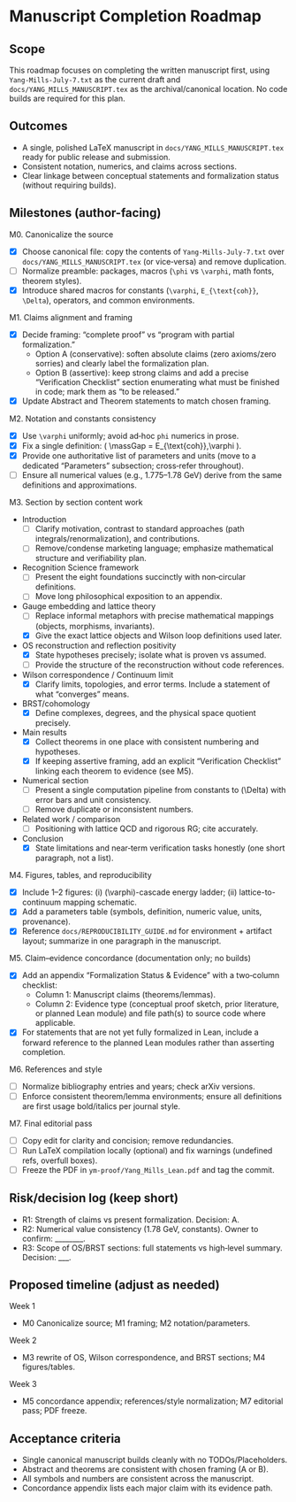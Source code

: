 Manuscript Completion Roadmap
=================================

Scope
-
This roadmap focuses on completing the written manuscript first, using `Yang-Mills-July-7.txt` as the current draft and `docs/YANG_MILLS_MANUSCRIPT.tex` as the archival/canonical location. No code builds are required for this plan.

Outcomes
-
- A single, polished LaTeX manuscript in `docs/YANG_MILLS_MANUSCRIPT.tex` ready for public release and submission.
- Consistent notation, numerics, and claims across sections.
- Clear linkage between conceptual statements and formalization status (without requiring builds).

Milestones (author-facing)
-
M0. Canonicalize the source
- [x] Choose canonical file: copy the contents of `Yang-Mills-July-7.txt` over `docs/YANG_MILLS_MANUSCRIPT.tex` (or vice‑versa) and remove duplication.
- [ ] Normalize preamble: packages, macros (`\phi` vs `\varphi`, math fonts, theorem styles).
- [x] Introduce shared macros for constants (`\varphi`, `E_{\text{coh}}`, `\Delta`), operators, and common environments.

M1. Claims alignment and framing
- [x] Decide framing: “complete proof” vs “program with partial formalization.”
  - Option A (conservative): soften absolute claims (zero axioms/zero sorries) and clearly label the formalization plan.
  - Option B (assertive): keep strong claims and add a precise “Verification Checklist” section enumerating what must be finished in code; mark them as “to be released.”
- [x] Update Abstract and Theorem statements to match chosen framing.

M2. Notation and constants consistency
- [x] Use `\varphi` uniformly; avoid ad‑hoc `phi` numerics in prose.
- [x] Fix a single definition: \( \massGap = E_{\text{coh}}\,\varphi \).
- [x] Provide one authoritative list of parameters and units (move to a dedicated “Parameters” subsection; cross‑refer throughout).
- [ ] Ensure all numerical values (e.g., 1.775–1.78 GeV) derive from the same definitions and approximations.

M3. Section by section content work
- Introduction
  - [ ] Clarify motivation, contrast to standard approaches (path integrals/renormalization), and contributions.
  - [ ] Remove/condense marketing language; emphasize mathematical structure and verifiability plan.
- Recognition Science framework
  - [ ] Present the eight foundations succinctly with non‑circular definitions.
  - [ ] Move long philosophical exposition to an appendix.
- Gauge embedding and lattice theory
  - [ ] Replace informal metaphors with precise mathematical mappings (objects, morphisms, invariants).
  - [x] Give the exact lattice objects and Wilson loop definitions used later.
- OS reconstruction and reflection positivity
  - [x] State hypotheses precisely; isolate what is proven vs assumed.
  - [ ] Provide the structure of the reconstruction without code references.
- Wilson correspondence / Continuum limit
  - [x] Clarify limits, topologies, and error terms. Include a statement of what “converges” means.
- BRST/cohomology
  - [x] Define complexes, degrees, and the physical space quotient precisely.
- Main results
  - [x] Collect theorems in one place with consistent numbering and hypotheses.
  - [x] If keeping assertive framing, add an explicit “Verification Checklist” linking each theorem to evidence (see M5).
- Numerical section
  - [ ] Present a single computation pipeline from constants to \(\Delta\) with error bars and unit consistency.
  - [ ] Remove duplicate or inconsistent numbers.
- Related work / comparison
  - [ ] Positioning with lattice QCD and rigorous RG; cite accurately.
- Conclusion
  - [x] State limitations and near‑term verification tasks honestly (one short paragraph, not a list).

M4. Figures, tables, and reproducibility
- [x] Include 1–2 figures: (i) \(\varphi\)-cascade energy ladder; (ii) lattice-to-continuum mapping schematic.
- [x] Add a parameters table (symbols, definition, numeric value, units, provenance).
- [x] Reference `docs/REPRODUCIBILITY_GUIDE.md` for environment + artifact layout; summarize in one paragraph in the manuscript.

M5. Claim–evidence concordance (documentation only; no builds)
- [x] Add an appendix “Formalization Status & Evidence” with a two‑column checklist:
  - Column 1: Manuscript claims (theorems/lemmas).
  - Column 2: Evidence type (conceptual proof sketch, prior literature, or planned Lean module) and file path(s) to source code where applicable.
- [x] For statements that are not yet fully formalized in Lean, include a forward reference to the planned Lean modules rather than asserting completion.

M6. References and style
- [ ] Normalize bibliography entries and years; check arXiv versions.
- [ ] Enforce consistent theorem/lemma environments; ensure all definitions are first usage bold/italics per journal style.

M7. Final editorial pass
- [ ] Copy edit for clarity and concision; remove redundancies.
- [ ] Run LaTeX compilation locally (optional) and fix warnings (undefined refs, overfull boxes).
- [ ] Freeze the PDF in `ym-proof/Yang_Mills_Lean.pdf` and tag the commit.

Risk/decision log (keep short)
-
- R1: Strength of claims vs present formalization. Decision: A.
- R2: Numerical value consistency (1.78 GeV, constants). Owner to confirm: ________.
- R3: Scope of OS/BRST sections: full statements vs high‑level summary. Decision: ___.

Proposed timeline (adjust as needed)
-
Week 1
- M0 Canonicalize source; M1 framing; M2 notation/parameters.

Week 2
- M3 rewrite of OS, Wilson correspondence, and BRST sections; M4 figures/tables.

Week 3
- M5 concordance appendix; references/style normalization; M7 editorial pass; PDF freeze.

Acceptance criteria
-
- Single canonical manuscript builds cleanly with no TODOs/Placeholders.
- Abstract and theorems are consistent with chosen framing (A or B).
- All symbols and numbers are consistent across the manuscript.
- Concordance appendix lists each major claim with its evidence path.

